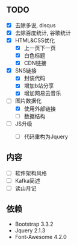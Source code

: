 ## TODO
- [x] 去除多说, disqus
- [x] 去除百度统计, 谷歌统计
- [x] HTML&CSS优化
    - [x] 上一页下一页
    - [x] 白色标题
    - [x] CDN链接
- [x] SNS链接
    - [x] 封装代码
    - [x] 增加b站分享
    - [x] 增加网易云音乐
- [ ] 图片数据化
    - [x] 使用外部链接
    - [ ] 数据结构
- [ ] JS升级
    - [ ] 代码重构为Jquery
    
    
## 内容
- [ ] 软件架构风格
- [ ] Kafka简述
- [ ] 读山月记

## 依赖
- Bootstrap 3.3.2
- Jquery 2.1.3
- Font-Awesome 4.2.0 